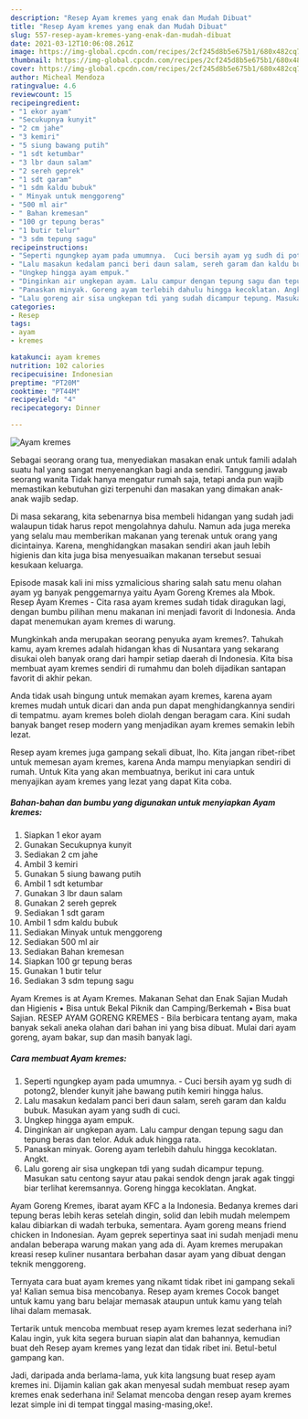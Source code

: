 ```yaml
---
description: "Resep Ayam kremes yang enak dan Mudah Dibuat"
title: "Resep Ayam kremes yang enak dan Mudah Dibuat"
slug: 557-resep-ayam-kremes-yang-enak-dan-mudah-dibuat
date: 2021-03-12T10:06:08.261Z
image: https://img-global.cpcdn.com/recipes/2cf245d8b5e675b1/680x482cq70/ayam-kremes-foto-resep-utama.jpg
thumbnail: https://img-global.cpcdn.com/recipes/2cf245d8b5e675b1/680x482cq70/ayam-kremes-foto-resep-utama.jpg
cover: https://img-global.cpcdn.com/recipes/2cf245d8b5e675b1/680x482cq70/ayam-kremes-foto-resep-utama.jpg
author: Micheal Mendoza
ratingvalue: 4.6
reviewcount: 15
recipeingredient:
- "1 ekor ayam"
- "Secukupnya kunyit"
- "2 cm jahe"
- "3 kemiri"
- "5 siung bawang putih"
- "1 sdt ketumbar"
- "3 lbr daun salam"
- "2 sereh geprek"
- "1 sdt garam"
- "1 sdm kaldu bubuk"
- " Minyak untuk menggoreng"
- "500 ml air"
- " Bahan kremesan"
- "100 gr tepung beras"
- "1 butir telur"
- "3 sdm tepung sagu"
recipeinstructions:
- "Seperti ngungkep ayam pada umumnya.  Cuci bersih ayam yg sudh di potong2, blender kunyit jahe bawang putih kemiri hingga halus."
- "Lalu masakun kedalam panci beri daun salam, sereh garam dan kaldu bubuk. Masukan ayam yang sudh di cuci."
- "Ungkep hingga ayam empuk."
- "Dinginkan air ungkepan ayam. Lalu campur dengan tepung sagu dan tepung beras dan telor. Aduk aduk hingga rata."
- "Panaskan minyak. Goreng ayam terlebih dahulu hingga kecoklatan. Angkt."
- "Lalu goreng air sisa ungkepan tdi yang sudah dicampur tepung. Masukan satu centong sayur atau pakai sendok dengn jarak agak tinggi biar terlihat keremsannya. Goreng hingga kecoklatan. Angkat."
categories:
- Resep
tags:
- ayam
- kremes

katakunci: ayam kremes 
nutrition: 102 calories
recipecuisine: Indonesian
preptime: "PT20M"
cooktime: "PT44M"
recipeyield: "4"
recipecategory: Dinner

---
```



![Ayam kremes](https://img-global.cpcdn.com/recipes/2cf245d8b5e675b1/680x482cq70/ayam-kremes-foto-resep-utama.jpg)

Sebagai seorang orang tua, menyediakan masakan enak untuk famili adalah suatu hal yang sangat menyenangkan bagi anda sendiri. Tanggung jawab seorang  wanita Tidak hanya mengatur rumah saja, tetapi anda pun wajib memastikan kebutuhan gizi terpenuhi dan masakan yang dimakan anak-anak wajib sedap.

Di masa  sekarang, kita sebenarnya bisa membeli hidangan yang sudah jadi walaupun tidak harus repot mengolahnya dahulu. Namun ada juga mereka yang selalu mau memberikan makanan yang terenak untuk orang yang dicintainya. Karena, menghidangkan masakan sendiri akan jauh lebih higienis dan kita juga bisa menyesuaikan makanan tersebut sesuai kesukaan keluarga. 

Episode masak kali ini miss yzmalicious sharing salah satu menu olahan ayam yg banyak penggemarnya yaitu Ayam Goreng Kremes ala Mbok. Resep Ayam Kremes - Cita rasa ayam kremes sudah tidak diragukan lagi, dengan bumbu pilihan menu makanan ini menjadi favorit di Indonesia. Anda dapat menemukan ayam kremes di warung.

Mungkinkah anda merupakan seorang penyuka ayam kremes?. Tahukah kamu, ayam kremes adalah hidangan khas di Nusantara yang sekarang disukai oleh banyak orang dari hampir setiap daerah di Indonesia. Kita bisa membuat ayam kremes sendiri di rumahmu dan boleh dijadikan santapan favorit di akhir pekan.

Anda tidak usah bingung untuk memakan ayam kremes, karena ayam kremes mudah untuk dicari dan anda pun dapat menghidangkannya sendiri di tempatmu. ayam kremes boleh diolah dengan beragam cara. Kini sudah banyak banget resep modern yang menjadikan ayam kremes semakin lebih lezat.

Resep ayam kremes juga gampang sekali dibuat, lho. Kita jangan ribet-ribet untuk memesan ayam kremes, karena Anda mampu menyiapkan sendiri di rumah. Untuk Kita yang akan membuatnya, berikut ini cara untuk menyajikan ayam kremes yang lezat yang dapat Kita coba.

<!--inarticleads1-->

##### Bahan-bahan dan bumbu yang digunakan untuk menyiapkan Ayam kremes:

1. Siapkan 1 ekor ayam
1. Gunakan Secukupnya kunyit
1. Sediakan 2 cm jahe
1. Ambil 3 kemiri
1. Gunakan 5 siung bawang putih
1. Ambil 1 sdt ketumbar
1. Gunakan 3 lbr daun salam
1. Gunakan 2 sereh geprek
1. Sediakan 1 sdt garam
1. Ambil 1 sdm kaldu bubuk
1. Sediakan  Minyak untuk menggoreng
1. Sediakan 500 ml air
1. Sediakan  Bahan kremesan
1. Siapkan 100 gr tepung beras
1. Gunakan 1 butir telur
1. Sediakan 3 sdm tepung sagu


Ayam Kremes is at Ayam Kremes. Makanan Sehat dan Enak Sajian Mudah dan Higienis • Bisa untuk Bekal Piknik dan Camping/Berkemah • Bisa buat Sajian. RESEP AYAM GORENG KREMES - Bila berbicara tentang ayam, maka banyak sekali aneka olahan dari bahan ini yang bisa dibuat. Mulai dari ayam goreng, ayam bakar, sup dan masih banyak lagi. 

<!--inarticleads2-->

##### Cara membuat Ayam kremes:

1. Seperti ngungkep ayam pada umumnya.  - Cuci bersih ayam yg sudh di potong2, blender kunyit jahe bawang putih kemiri hingga halus.
1. Lalu masakun kedalam panci beri daun salam, sereh garam dan kaldu bubuk. Masukan ayam yang sudh di cuci.
1. Ungkep hingga ayam empuk.
1. Dinginkan air ungkepan ayam. Lalu campur dengan tepung sagu dan tepung beras dan telor. Aduk aduk hingga rata.
1. Panaskan minyak. Goreng ayam terlebih dahulu hingga kecoklatan. Angkt.
1. Lalu goreng air sisa ungkepan tdi yang sudah dicampur tepung. Masukan satu centong sayur atau pakai sendok dengn jarak agak tinggi biar terlihat keremsannya. Goreng hingga kecoklatan. Angkat.


Ayam Goreng Kremes, ibarat ayam KFC a la Indonesia. Bedanya kremes dari tepung beras lebih keras setelah dingin, solid dan lebih mudah melempem kalau dibiarkan di wadah terbuka, sementara. Ayam goreng means friend chicken in Indonesian. Ayam geprek sepertinya saat ini sudah menjadi menu andalan beberapa warung makan yang ada di. Ayam kremes merupakan kreasi resep kuliner nusantara berbahan dasar ayam yang dibuat dengan teknik menggoreng. 

Ternyata cara buat ayam kremes yang nikamt tidak ribet ini gampang sekali ya! Kalian semua bisa mencobanya. Resep ayam kremes Cocok banget untuk kamu yang baru belajar memasak ataupun untuk kamu yang telah lihai dalam memasak.

Tertarik untuk mencoba membuat resep ayam kremes lezat sederhana ini? Kalau ingin, yuk kita segera buruan siapin alat dan bahannya, kemudian buat deh Resep ayam kremes yang lezat dan tidak ribet ini. Betul-betul gampang kan. 

Jadi, daripada anda berlama-lama, yuk kita langsung buat resep ayam kremes ini. Dijamin kalian gak akan menyesal sudah membuat resep ayam kremes enak sederhana ini! Selamat mencoba dengan resep ayam kremes lezat simple ini di tempat tinggal masing-masing,oke!.

